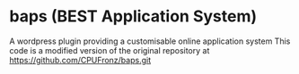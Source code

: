# baps (BEST Application System)

A wordpress plugin providing a customisable online application system This code is a modified version of the original repository at <https://github.com/CPUFronz/baps.git>
